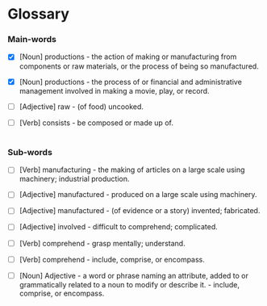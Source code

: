  # Glossary
 ### Main-words
  
 - [x] [Noun] productions - the action of making or manufacturing from components or raw materials, or the process of being so manufactured.
 
 - [x] [Noun] productions - the process of or financial and administrative management involved in making a movie, play, or record.
 
 - [ ] [Adjective] raw - (of food) uncooked.
 
 - [ ] [Verb] consists - be composed or made up of.
 
  #
 ### Sub-words
  
 - [ ] [Verb] manufacturing - the making of articles on a large scale using machinery; industrial production.

 - [ ] [Adjective] manufactured - produced on a large scale using machinery.

 - [ ] [Adjective] manufactured - (of evidence or a story) invented; fabricated.

 - [ ] [Adjective] involved - difficult to comprehend; complicated.
 
 - [ ] [Verb] comprehend - grasp mentally; understand.
 
 - [ ] [Verb] comprehend - include, comprise, or encompass.

 - [ ] [Noun] Adjective - a word or phrase naming an attribute, added to or grammatically related to a noun to modify or describe it. - include, comprise, or encompass.
